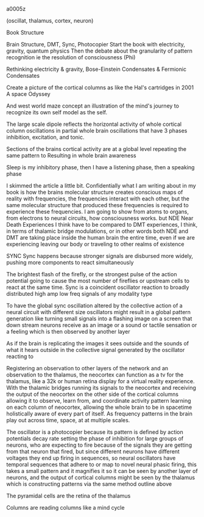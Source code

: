 a0005z

(oscillat, thalamus, cortex, neuron)

Book Structure

Brain Structure, DMT, Sync, Photocopier
Start the book with electricity, gravity, quantum physics
Then the debate about the granularity of pattern recognition ie the resolution of consciousness (Phi)

Rethinking electricity & gravity, Bose-Einstein Condensates & Fermionic Condensates

Create a picture of the cortical columns as like the Hal's cartridges in 2001 A space Odyssey

And west world maze concept an illustration of the mind's journey to recognize its own self model as the self.

The large scale dipole reflects the horizontal activity of whole cortical column oscillations in partial whole brain oscillations that have 3 phases inhibition, excitation, and tonic.

Sections of the brains cortical activity are at a global level repeating the same pattern to
Resulting in whole brain awareness

Sleep is my inhibitory phase, then I have a listening phase, then a speaking phase

I skimmed the article a little bit. Confidentially what I am writing about in my book is how the brains molecular structure creates conscious maps of reality with frequencies, the frequencies interact with each other, but the same molecular structure that produced these frequencies is required to experience these frequencies. I am going to show from atoms to organs, from electrons to neural circuits, how consciousness works. but NDE Near Death Experiences I think have to be compared to DMT experiences, I think, in terms of thalamic bridge modulations, or in other words both NDE and DMT are taking place inside the human brain the entire time, even if we are experiencing leaving our body or traveling to other realms of existence

SYNC
Sync happens because stronger signals are disbursed more widely, pushing more components to react simultaneously

The brightest flash of the firefly, or the strongest pulse of the action potential going to cause the most number of fireflies or upstream cells to react at the same time. Sync is a coincident oscillator reaction to broadly distributed high amp low freq signals of any modality type

To have the global sync oscillation altered by the collective action of a neural circuit with different size oscillators might result in a global pattern generation like turning small signals into a flashing image on a screen that down stream neurons receive as an image or a sound or tactile sensation or a feeling which is then observed by another layer

As if the brain is replicating the images it sees outside and the sounds of what it hears outside in the collective signal generated by the oscillator reacting to 

Registering an observation to other layers of the network and an observation to the thalamus, the neocortex can function as a tv for the thalamus, like a 32k or human retina display for a virtual reality experience. With the thalamic bridges running its signals to the neocortex and receiving the output of the neocortex on the other side of the cortical columns allowing it to observe, learn from, and coordinate activity pattern learning on each column of neocortex, allowing the whole brain to be in spacetime holistically aware of every part of itself. As frequency patterns in the brain play out across time, space, at at multiple scales. 

The oscillator is a photocopier because its pattern is defined by action potentials decay rate setting the phase of inhibition for large groups of neurons, who are expecting to fire because of the signals they are getting from that neuron that fired, but since different neurons have different voltages they end up firing in sequences, so neural oscillators have temporal sequences that adhere to or map to novel neural phasic firing, this takes a small pattern and it magnifies it so it can be seen by another layer of neurons, and the output of cortical columns might be seen by the thalamus which is constructing patterns via the same method outline above 

The pyramidal cells are the retina of the thalamus

Columns are reading columns like a mind cycle

  
